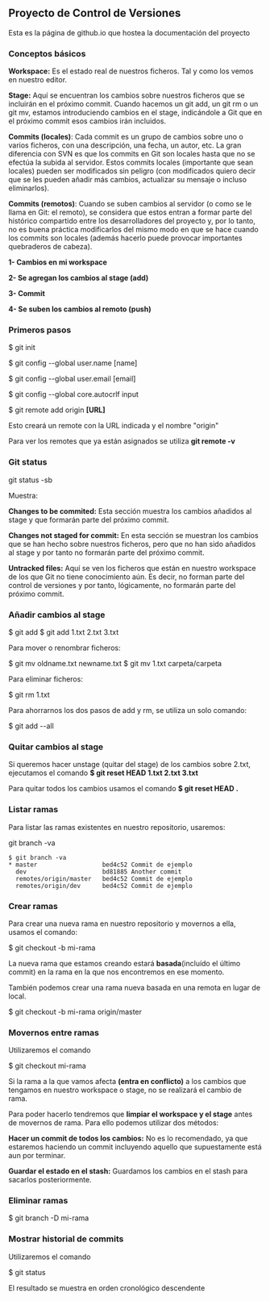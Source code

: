 ## Proyecto de Control de Versiones

Esta es la página de github.io que hostea la documentación del proyecto


### Conceptos básicos

**Workspace:** Es el estado real de nuestros ficheros. Tal y como los vemos en nuestro editor.

**Stage:** Aquí se encuentran los cambios sobre nuestros ficheros que se incluirán en el próximo commit. Cuando hacemos un git add, un git rm o un git mv, estamos introduciendo cambios en el stage, indicándole a Git que en el próximo commit esos cambios irán incluidos.

**Commits (locales)**: Cada commit es un grupo de cambios sobre uno o varios ficheros, con una descripción, una fecha, un autor, etc. La gran diferencia con SVN es que los commits en Git son locales hasta que no se efectúa la subida al servidor. Estos commits locales (importante que sean locales) pueden ser modificados sin peligro (con modificados quiero decir que se les pueden añadir más cambios, actualizar su mensaje o incluso eliminarlos).

**Commits (remotos)**: Cuando se suben cambios al servidor (o como se le llama en Git: el remoto), se considera que estos entran a formar parte del histórico compartido entre los desarrolladores del proyecto y, por lo tanto, no es buena práctica modificarlos del mismo modo en que se hace cuando los commits son locales (además hacerlo puede provocar importantes quebraderos de cabeza).

**1- Cambios en mi workspace**

**2- Se agregan los cambios al stage (add)**

**3- Commit**

**4- Se suben los cambios al remoto (push)**




### Primeros pasos

$ git init

$ git config --global user.name [name]

$ git config --global user.email [email]

$ git config --global core.autocrlf input



$ git remote add origin **[URL]**

Esto creará un remote con la URL indicada y el nombre "origin"

Para ver los remotes que ya están asignados se utiliza **git remote -v**




### Git status

git status -sb

Muestra: 

**Changes to be commited:** Esta sección muestra los cambios añadidos al stage y que formarán parte del próximo commit.

**Changes not staged for commit:** En esta sección se muestran los cambios que se han hecho sobre nuestros ficheros, pero que no han sido añadidos al stage y por tanto no formarán parte del próximo commit.

**Untracked files:** Aquí se ven los ficheros que están en nuestro workspace de los que Git no tiene conocimiento aún. Es decir, no forman parte del control de versiones y por tanto, lógicamente, no formarán parte del próximo commit.





### Añadir cambios al stage

$ git add
$ git add 1.txt 2.txt 3.txt

Para mover o renombrar ficheros:

$ git mv oldname.txt newname.txt
$ git mv 1.txt carpeta/carpeta


Para eliminar ficheros:

$ git rm 1.txt



Para ahorrarnos los dos pasos de add y rm, se utiliza un solo comando:

$ git add --all




### Quitar cambios al stage

Si queremos hacer unstage (quitar del stage) de los cambios sobre 2.txt, ejecutamos el comando **$ git reset HEAD 1.txt 2.txt 3.txt**

Para quitar todos los cambios usamos el comando **$ git reset HEAD .**







### Listar ramas
Para listar las ramas existentes en nuestro repositorio, usaremos:

git branch -va

```
$ git branch -va
* master                  bed4c52 Commit de ejemplo
  dev                     bd81885 Another commit
  remotes/origin/master   bed4c52 Commit de ejemplo
  remotes/origin/dev      bed4c52 Commit de ejemplo
```




### Crear ramas
Para crear una nueva rama en nuestro repositorio y  movernos a ella, usamos el comando:


$ git checkout -b mi-rama

La nueva rama que estamos creando estará **basada**(incluído el último commit) en la rama en la que nos encontremos en ese momento.



También podemos crear una rama nueva basada en una remota en lugar de local.

$ git checkout -b mi-rama origin/master



### Movernos entre ramas

Utilizaremos el comando

$ git checkout mi-rama

Si la rama a la que vamos afecta **(entra en conflicto)** a los cambios que tengamos en nuestro workspace o stage, no se realizará el cambio de rama.

Para poder hacerlo tendremos que **limpiar el workspace y el stage** antes de movernos de rama.
Para ello podemos utilizar dos métodos:


**Hacer un commit de todos los cambios:** No es lo recomendado, ya que estaremos haciendo un commit incluyendo aquello que supuestamente está aun por terminar.

**Guardar el estado en el stash:** Guardamos los cambios en el stash para sacarlos posteriormente.




### Eliminar ramas

$ git branch -D mi-rama




### Mostrar historial de commits

Utilizaremos el comando

$ git status

El resultado se muestra en orden cronológico descendente



